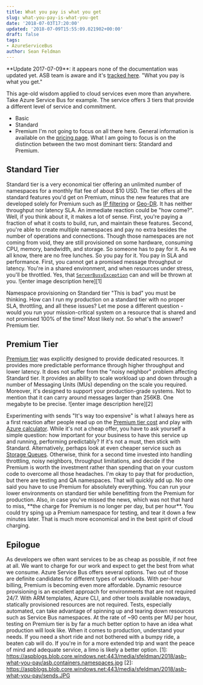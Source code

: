 ```yaml
---
title: What you pay is what you get
slug: what-you-pay-is-what-you-get
date: '2018-07-03T17:20:00'
updated: '2018-07-09T15:55:09.021902+00:00'
draft: false
tags:
- AzureServiceBus
author: Sean Feldman
---
```

\*\*Update 2017-07-09\*\*: it appears none of the documentation was updated yet. ASB team is aware and it's [tracked here](https://github.com/Azure/azure-service-bus/issues/212).
"What you pay is what you get."
  
This age-old wisdom applied to cloud services even more than anywhere. Take Azure Service Bus for example. The service offers 3 tiers that provide a different level of service and commitment.
- Basic
- Standard
- Premium
I'm not going to focus on all there here. General information is available on the [pricing page](https://azure.microsoft.com/en-gb/pricing/details/service-bus/). What I am going to focus is on the distinction between the two most dominant tiers: Standard and Premium.
## Standard Tier
Standard tier is a very economical tier offering an unlimited number of namespaces for a monthly flat fee of about $10 USD. The tier offers all the standard features you'd get on Premium, minus the new features that are developed solely for Premium such as [IP filtering](https://blogs.msdn.microsoft.com/servicebus/2018/06/27/ip-filtering-for-event-hubs-and-service-bus/) or [Geo-DR](https://docs.microsoft.com/en-us/azure/service-bus-messaging/service-bus-geo-dr). It has neither throughput nor latency SLA.
An immediate reaction could be "how come?". Well, if you think about it, it makes a lot of sense.
First, you're paying a fraction of what it costs to build, run, and maintain these features.
Second, you're able to create multiple namespaces and pay no extra besides the number of operations and connections. Though those namespaces are not coming from void, they are still provisioned on some hardware, consuming CPU, memory, bandwidth, and storage. So someone has to pay for it. As we all know, there are no free lunches. So you pay for it. You pay in SLA and performance. First, you cannot get a promised message throughput or latency. You're in a shared environment, and when resources under stress, you'll be throttled. Yes, that [`ServerBusyException`](https://docs.microsoft.com/en-us/dotnet/api/microsoft.azure.servicebus.serverbusyexception?view=azure-dotnet) can and will be thrown at you.
![enter image description here][1]  

Namespace provisioning on Standard tier
"This is bad" you must be thinking. How can I run my production on a standard tier with no proper SLA, throttling, and all these issues? Let me pose a different question - would you run your mission-critical system on a resource that is shared and not promised 100% of the time? Most likely not. So what's the answer? Premium tier.
## Premium Tier
[Premium tier](https://docs.microsoft.com/en-us/azure/service-bus-messaging/service-bus-premium-messaging) was explicitly designed to provide dedicated resources. It provides more predictable performance through higher throughput and lower latency. It does not suffer from the "noisy neighbor" problem affecting Standard tier. It provides an ability to scale workload up and down through a number of Messaging Units (MUs) depending on the scale you required. Moreover, it's designed to support your production-grade systems. Not to mention that it can carry around messages larger than 256KB. One megabyte to be precise.
![enter image description here][2]  

Experimenting with sends
"It's way too expensive" is what I always here as a first reaction after people read up on the [Premium tier cost](https://azure.microsoft.com/en-gb/pricing/details/service-bus/) and play with [Azure calculator](https://azure.microsoft.com/en-ca/pricing/calculator/). While it's not a cheap offer, you have to ask yourself a simple question: how important for your business to have this service up and running, performing predictably? If it's not a must, then stick with Standard. Alternatively, perhaps look at even cheaper service such as [Storage Queues](https://docs.microsoft.com/en-us/azure/storage/queues/storage-queues-introduction). Otherwise, think for a second time invested into handling throttling, noisy neighbors, throughput limitations, and decide if the Premium is worth the investment rather than spending that on your custom code to overcome all those headaches.
I'm okay to pay that for production, but there are testing and QA namespaces. That will quickly add up.
No one said you have to use Premium for absolutely everything. You can run your lower environments on standard tier while benefitting from the Premium for production. Also, in case you've missed the news, which was not that hard to miss, \*\*the charge for Premium is no longer per day, but per hour\*\*. You could try sping up a Premium namespace for testing, and tear it down a few minutes later. That is much more economical and in the best spirit of cloud charging.
## Epilogue
As developers we often want services to be as cheap as possible, if not free at all. We want to charge for our work and expect to get the best from what we consume. Azure Service Bus offers several options. Two out of those are definite candidates for different types of workloads. With per-hour billing, Premium is becoming even more affordable. Dynamic resource provisioning is an excellent approach for environments that are not required 24/7. With ARM templates, Azure CLI, and other tools available nowadays, statically provisioned resources are not required. Tests, especially automated, can take advantage of spinning up and tearing down resources such as Service Bus namespaces. At the rate of ~90 cents per MU per hour, testing on Premium tier is by far a much better option to have an idea what production will look like.
When it comes to production, understand your needs. If you need a short ride and not bothered with a bumpy ride, a beaten cab will do. If you're in for a more extended trip and want the peace of mind and adequate service, a limo is likely a better option.
[1]: https://aspblogs.blob.core.windows.net:443/media/sfeldman/2018/asb-what-you-pay/asb.containers.namespaces.jpg
[2]: https://aspblogs.blob.core.windows.net:443/media/sfeldman/2018/asb-what-you-pay/sends.JPG
